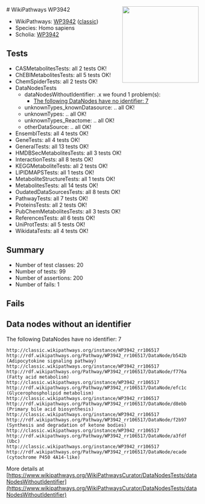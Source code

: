 <img style="float: right; width: 200px" src="https://upload.wikimedia.org/wikipedia/commons/thumb/8/83/Wplogo_with_text_500.png/640px-Wplogo_with_text_500.png" />
# WikiPathways WP3942

* WikiPathways: [WP3942](https://wikipathways.org/pathways/WP3942) ([classic](https://classic.wikipathways.org/instance/WP3942))
* Species: Homo sapiens
* Scholia: [WP3942](https://scholia.toolforge.org/wikipathways/WP3942)
## Tests
* CASMetabolitesTests: all 2 tests OK!
* ChEBIMetabolitesTests: all 5 tests OK!
* ChemSpiderTests: all 2 tests OK!
* DataNodesTests
    * dataNodesWithoutIdentifier: .x we found 1 problem(s):
        * [The following DataNodes have no identifier: 7](#d2d32fa6)
    * unknownTypes_knownDatasource: .. all OK!
    * unknownTypes: .. all OK!
    * unknownTypes_Reactome: .. all OK!
    * otherDataSource: .. all OK!
* EnsemblTests: all 4 tests OK!
* GeneTests: all 4 tests OK!
* GeneralTests: all 13 tests OK!
* HMDBSecMetabolitesTests: all 3 tests OK!
* InteractionTests: all 8 tests OK!
* KEGGMetaboliteTests: all 2 tests OK!
* LIPIDMAPSTests: all 1 tests OK!
* MetaboliteStructureTests: all 1 tests OK!
* MetabolitesTests: all 14 tests OK!
* OudatedDataSourcesTests: all 8 tests OK!
* PathwayTests: all 7 tests OK!
* ProteinsTests: all 2 tests OK!
* PubChemMetabolitesTests: all 3 tests OK!
* ReferencesTests: all 6 tests OK!
* UniProtTests: all 5 tests OK!
* WikidataTests: all 4 tests OK!


## Summary

* Number of test classes: 20
* Number of tests: 99
* Number of assertions: 200
* Number of fails: 1

## Fails

<a name="d2d32fa6" />

## Data nodes without an identifier

The following DataNodes have no identifier: 7
```
http://classic.wikipathways.org/instance/WP3942_rr106517 http://rdf.wikipathways.org/Pathway/WP3942_rr106517/DataNode/b542b (Adipocytokine signaling pathway)
http://classic.wikipathways.org/instance/WP3942_rr106517 http://rdf.wikipathways.org/Pathway/WP3942_rr106517/DataNode/f776a (Fatty acid metabolism)
http://classic.wikipathways.org/instance/WP3942_rr106517 http://rdf.wikipathways.org/Pathway/WP3942_rr106517/DataNode/efc1c (Glycerophospholipid metabolism)
http://classic.wikipathways.org/instance/WP3942_rr106517 http://rdf.wikipathways.org/Pathway/WP3942_rr106517/DataNode/d8ebb (Primary bile acid biosynthesis)
http://classic.wikipathways.org/instance/WP3942_rr106517 http://rdf.wikipathways.org/Pathway/WP3942_rr106517/DataNode/f2b97 (Synthesis and degradation of ketone bodies)
http://classic.wikipathways.org/instance/WP3942_rr106517 http://rdf.wikipathways.org/Pathway/WP3942_rr106517/DataNode/a3fdf (Ubc)
http://classic.wikipathways.org/instance/WP3942_rr106517 http://rdf.wikipathways.org/Pathway/WP3942_rr106517/DataNode/ecade (cytochrome P450 4A14-like)
```

More details at [https://www.wikipathways.org/WikiPathwaysCurator/DataNodesTests/dataNodesWithoutIdentifier](https://www.wikipathways.org/WikiPathwaysCurator/DataNodesTests/dataNodesWithoutIdentifier)

